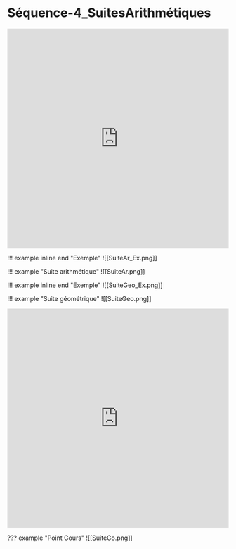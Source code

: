# Séquence-4_SuitesArithmétiques

<iframe src="https://learningapps.org/watch?app=8325065" style="border:0px;width:100%;height:500px" allowfullscreen="true" webkitallowfullscreen="true" mozallowfullscreen="true"></iframe>

!!! example inline end "Exemple"
    ![[SuiteAr_Ex.png]]

!!! example "Suite arithmétique"
    ![[SuiteAr.png]]

!!! example inline end "Exemple"
    ![[SuiteGeo_Ex.png]]

!!! example "Suite géométrique"
    ![[SuiteGeo.png]]

<iframe src="https://learningapps.org/watch?v=pt0auw79t24" style="border:0px;width:100%;height:500px" allowfullscreen="true" webkitallowfullscreen="true" mozallowfullscreen="true"></iframe>

??? example "Point Cours"
    ![[SuiteCo.png]]

